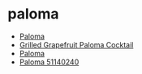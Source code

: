 # paloma

 * [Paloma](../../index/p/paloma-51140240.json)
 * [Grilled Grapefruit Paloma Cocktail](../../index/g/grilled-grapefruit-paloma-cocktail.json)
 * [Paloma](../../index/p/paloma.json)
 * [Paloma 51140240](../../index/p/paloma-51140240.json)
